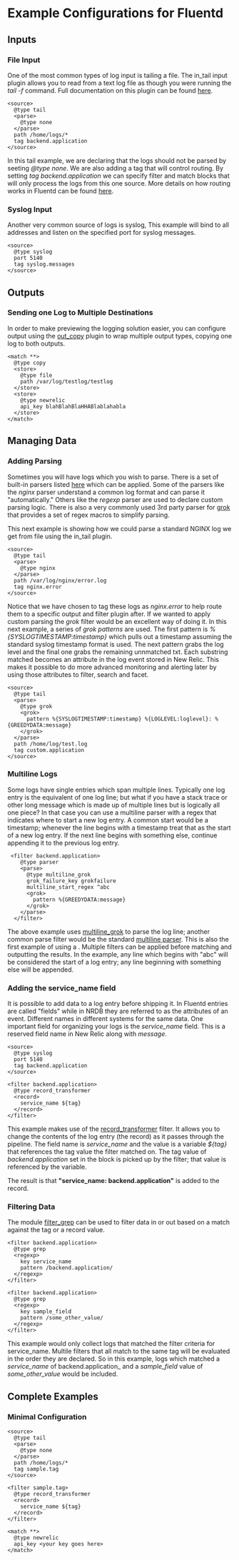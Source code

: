 # Example Configurations for Fluentd

## Inputs

### File Input

One of the most common types of log input is tailing a file. The in_tail input plugin allows you to read from a text log file as though you were running the _tail -f_ command. Full documentation on this plugin can be found [here](https://docs.fluentd.org/input/tail).

```
<source>
  @type tail
  <parse>
    @type none
  </parse>
  path /home/logs/*
  tag backend.application
</source>
```

In this tail example, we are declaring that the logs should not be parsed by seeting _@type none_. We are also adding a tag that will control routing. By setting _tag backend.application_ we can specify filter and match blocks that will only process the logs from this one source. More details on how routing works in Fluentd can be found [here](https://docs.fluentd.org/configuration/routing-examples). 

### Syslog Input

Another very common source of logs is syslog, This example will bind to all addresses and listen on the specified port for syslog messages.

```
<source>
  @type syslog
  port 5140
  tag syslog.messages
</source>
```

## Outputs

### Sending one Log to Multiple Destinations

In order to make previewing the logging solution easier, you can configure output using the [out_copy](https://docs.fluentd.org/output/copy) plugin to wrap multiple output types, copying one log to both outputs. 

```
<match **>
  @type copy
  <store>
    @type file
    path /var/log/testlog/testlog
  </store>
  <store>
    @type newrelic
    api_key blahBlahBlaHHABlablahabla
  </store>
</match>
```

## Managing Data

### Adding Parsing

Sometimes you will have logs which you wish to parse. There is a set of built-in parsers listed [here](https://docs.fluentd.org/parser#list-of-built-in-parsers) which can be applied. Some of the parsers like the _nginx_ parser understand a common log format and can parse it "automatically." Others like the _regexp_ parser are used to declare custom parsing logic. There is also a very commonly used 3rd party parser for [grok](https://github.com/fluent/fluent-plugin-grok-parser) that provides a set of regex macros to simplify parsing.

This next example is showing how we could parse a standard NGINX log we get from file using the in_tail plugin. 

```
<source>
  @type tail
  <parse>
    @type nginx
  </parse>
  path /var/log/nginx/error.log
  tag nginx.error
</source>
```

Notice that we have chosen to tag these logs as _nginx.error_ to help route them to a specific output and filter plugin after. If we wanted to apply custom parsing the _grok_ filter would be an excellent way of doing it. In this next example, a series of _grok patterns_ are used. The first pattern is _%{SYSLOGTIMESTAMP:timestamp}_ which pulls out a timestamp assuming the standard syslog timestamp format is used. The next pattern grabs the log level and the final one grabs the remaining unnmatched txt. Each substring matched becomes an attribute in the log event stored in New Relic. This makes it possible to do more advanced monitoring and alerting later by using those attributes to filter, search and facet.

```
<source>
  @type tail
  <parse>
    @type grok
    <grok>
      pattern %{SYSLOGTIMESTAMP:timestamp} %{LOGLEVEL:loglevel}: %{GREEDYDATA:message}
    </grok>
  </parse>
  path /home/log/test.log
  tag custom.application
</source>
```

### Multiline Logs

Some logs have single entries which span multiple lines. Typically one log entry is the equivalent of one log line; but what if you have a stack trace or other long message which is made up of multiple lines but is logically all one piece? In that case you can use a multiline parser with a regex that indicates where to start a new log entry. A common start would be a timestamp; whenever the line begins with a timestamp treat that as the start of a new log entry. If the next line begins with something else, continue appending it to the previous log entry. 

```
 <filter backend.application>
    @type parser
    <parse>
      @type multiline_grok
      grok_failure_key grokfailure
      multiline_start_regex ^abc
      <grok>
        pattern %{GREEDYDATA:message}
      </grok>
    </parse>
  </filter>
```
The above example uses [multiline_grok](https://github.com/fluent/fluent-plugin-grok-parser#multiline-support) to parse the log line; another common parse filter would be the standard [multiline parser](https://docs.fluentd.org/parser/multiline). This is also the first example of using a [<filter>](https://docs.fluentd.org/filter). Multiple filters can be applied before matching and outputting the results. In the example, any line which begins with "abc" will be considered the start of a log entry; any line beginning with something else will be appended.
  
### Adding the service_name field

It is possible to add data to a log entry before shipping it. In Fluentd entries are called "fields" while in NRDB they are referred to as the attributes of an event. Different names in different systems for the same data. One important field for organizing your logs is the _service_name_ field. This is a reserved field name in New Relic along with _message_. 

```
<source>
  @type syslog
  port 5140
  tag backend.application
</source>

<filter backend.application>
  @type record_transformer
  <record>
    service_name ${tag}
  </record>
</filter>
```

This example makes use of the [record_transformer](https://docs.fluentd.org/filter/record_transformer) filter. It allows you to change the contents of the log entry (the record) as it passes through the pipeline. The field name is _service_name_ and the value is a variable _${tag}_ that references the tag value the filter matched on. The tag value of _backend.application_ set in the <source> block is picked up by the filter; that value is referenced by the variable. 

The result is that __"service_name: backend.application"__ is added to the record.

### Filtering Data

The module [filter_grep](https://docs.fluentd.org/filter/grep) can be used to filter data in or out based on a match against the tag or a record value. 

```
<filter backend.application>
  @type grep
  <regexp>
    key service_name
    pattern /backend.application/
  </regexp>
</filter>

<filter backend.application>
  @type grep
  <regexp>
    key sample_field
    pattern /some_other_value/
  </regexp>
</filter>
```

This example would only collect logs that matched the filter criteria for service_name. Multile filters that all match to the same tag will be evaluated in the order they are declared. So in this example, logs which matched a _service_name_ of backend.application_ and a _sample_field_ value of _some_other_value_ would be included. 

## Complete Examples

### Minimal Configuration

```
<source>
  @type tail
  <parse>
    @type none
  </parse>
  path /home/logs/*
  tag sample.tag
</source>

<filter sample.tag>
  @type record_transformer
  <record>
    service_name ${tag}
  </record>
</filter>

<match **>
  @type newrelic
  api_key <your key goes here>
</match>
```
